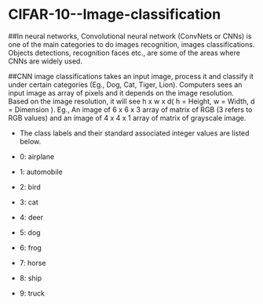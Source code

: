 # CIFAR-10--Image-classification

##In neural networks, Convolutional neural network (ConvNets or CNNs) is one of the main categories to do images recognition, images classifications.
Objects detections, recognition faces etc., are some of the areas where CNNs are widely used.

##CNN image classifications takes an input image, process it and classify it under certain categories (Eg., Dog, Cat, Tiger, Lion). Computers sees an 
input image as array of pixels and it depends on the image resolution. Based on the image resolution, it will see h x w x d( h = Height, w = Width, d = Dimension ).
Eg., An image of 6 x 6 x 3 array of matrix of RGB (3 refers to RGB values) and an image of 4 x 4 x 1 array of matrix of grayscale image.

* The class labels and their standard associated integer values are listed below.

* 0: airplane
* 1: automobile
* 2: bird
* 3: cat
* 4: deer
* 5: dog
* 6: frog
* 7: horse
* 8: ship
* 9: truck

